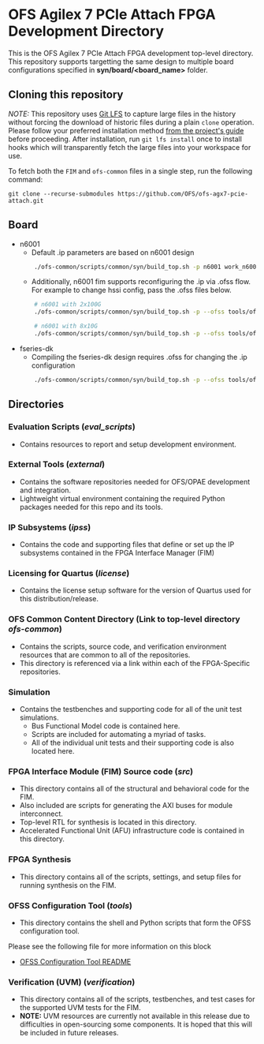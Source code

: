 # OFS Agilex 7 PCIe Attach FPGA Development Directory

This is the OFS Agilex 7 PCIe Attach FPGA development top-level directory. This repository supports targetting the same design to multiple board configurations specified in **syn/board/<board_name>** folder.

## Cloning this repository

*NOTE:* This repository uses [Git LFS](https://git-lfs.com/) to capture large files in the history without forcing the download of historic files during a plain `clone` operation. Please follow your preferred installation method [from the project's guide](https://github.com/git-lfs/git-lfs#installing) before proceeding. After installation, run `git lfs install` once to install hooks which will transparently fetch the large files into your workspace for use.

To fetch both the `FIM` and `ofs-common` files in a single step, run the following command:

   `git clone --recurse-submodules https://github.com/OFS/ofs-agx7-pcie-attach.git`

## Board
* n6001 
   - Default .ip parameters are based on n6001 design
    ```bash
        ./ofs-common/scripts/common/syn/build_top.sh -p n6001 work_n6001
    ```
   - Additionally, n6001 fim supports reconfiguring the .ip via .ofss flow. For
     example to change hssi config, pass the .ofss files below. 
    ```bash
        # n6001 with 2x100G 
        ./ofs-common/scripts/common/syn/build_top.sh -p --ofss tools/ofss_config/n6001_base.ofss,tools/ofss_config/hssi/hssi_2x100.ofss n6001 work_n6001_2x100

        # n6001 with 8x10G 
        ./ofs-common/scripts/common/syn/build_top.sh -p --ofss tools/ofss_config/n6001_base.ofss,tools/ofss_config/hssi/hssi_8x10.ofss n6001 work_n6001_8x10

    ```
* fseries-dk
   - Compiling the fseries-dk design requires .ofss for changing the .ip configuration
    ```bash
        ./ofs-common/scripts/common/syn/build_top.sh -p --ofss tools/ofss_config/fseries-dk.ofss fseries-dk work_fseries-dk
    ```

## Directories

### Evaluation Scripts (***eval\_scripts***)
   - Contains resources to report and setup development environment.
### External Tools (***external***)
   - Contains the software repositories needed for OFS/OPAE development and integration. 
   - Lightweight virtual environment containing the required Python packages needed for this repo and its tools.
### IP Subsystems (***ipss***)
   - Contains the code and supporting files that define or set up the IP subsystems contained in the FPGA Interface Manager (FIM)
### Licensing for Quartus (***license***)
   - Contains the license setup software for the version of Quartus used for this distribution/release.
### OFS Common Content Directory (**Link to top-level directory _ofs-common_**)
   - Contains the scripts, source code, and verification environment resources that are common to all of the repositories.
   - This directory is referenced via a link within each of the FPGA-Specific repositories.
### Simulation
   - Contains the testbenches and supporting code for all of the unit test simulations.
      - Bus Functional Model code is contained here.
      - Scripts are included for automating a myriad of tasks.
      - All of the individual unit tests and their supporting code is also located here.
### FPGA Interface Module (FIM) Source code (***src***)
   - This directory contains all of the structural and behavioral code for the FIM.
   - Also included are scripts for generating the AXI buses for module interconnect.
   - Top-level RTL for synthesis is located in this directory.
   - Accelerated Functional Unit (AFU) infrastructure code is contained in this directory.
### FPGA Synthesis
   - This directory contains all of the scripts, settings, and setup files for running synthesis on the FIM.
### OFSS Configuration Tool (***tools***)
   - This directory contains the shell and Python scripts that form the OFSS configuration tool.

   Please see the following file for more information on this block

* [OFSS Configuration Tool README](tools/ofss_config/README.md)

### Verification (UVM) (***verification***)
   - This directory contains all of the scripts, testbenches, and test cases for the supported UVM tests for the FIM.
   - **NOTE:** UVM resources are currently not available in this release due to difficulties in open-sourcing some components.  It is hoped that this will be included in future releases.
